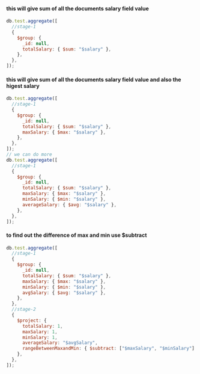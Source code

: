#### this will give sum of all the documents salary field value

```javascript
db.test.aggregate([
  //stage-1
  {
    $group: {
      _id: null,
      totalSalary: { $sum: "$salary" },
    },
  },
]);
```

#### this will give sum of all the documents salary field value and also the higest salary

```javascript
db.test.aggregate([
  //stage-1
  {
    $group: {
      _id: null,
      totalSalary: { $sum: "$salary" },
      maxSalary: { $max: "$salary" },
    },
  },
]);
// we can do more
db.test.aggregate([
  //stage-1
  {
    $group: {
      _id: null,
      totalSalary: { $sum: "$salary" },
      maxSalary: { $max: "$salary" },
      minSalary: { $min: "$salary" },
      averageSalary: { $avg: "$salary" },
    },
  },
]);
```

#### to find out the difference of max and min use $subtract

```javascript
db.test.aggregate([
  //stage-1
  {
    $group: {
      _id: null,
      totalSalary: { $sum: "$salary" },
      maxSalary: { $max: "$salary" },
      minSalary: { $min: "$salary" },
      avgSalary: { $avg: "$salary" },
    },
  },
  //stage-2
  {
    $project: {
      totalSalary: 1,
      maxSalary: 1,
      minSalary: 1,
      averageSalary: "$avgSalary",
      rangeBetweenMaxandMin: { $subtract: ["$maxSalary", "$minSalary"] },
    },
  },
]);
```
